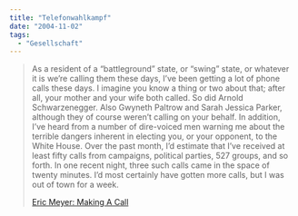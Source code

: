 ```yaml
---
title: "Telefonwahlkampf"
date: "2004-11-02"
tags:
  - "Gesellschaft"
---
```


> As a resident of a “battleground” state, or “swing” state, or whatever it is we’re calling them these days, I’ve been getting a lot of phone calls these days. I imagine you know a thing or two about that; after all, your mother and your wife both called. So did Arnold Schwarzenegger. Also Gwyneth Paltrow and Sarah Jessica Parker, although they of course weren’t calling on your behalf. In addition, I’ve heard from a number of dire-voiced men warning me about the terrible dangers inherent in electing you, or your opponent, to the White House. Over the past month, I’d estimate that I’ve received at least fifty calls from campaigns, political parties, 527 groups, and so forth. In one recent night, three such calls came in the space of twenty minutes. I’d most certainly have gotten more calls, but I was out of town for a week.
>
> [Eric Meyer: Making A Call](http://www.meyerweb.com/eric/thoughts/2004/11/01/making-a-call/)
